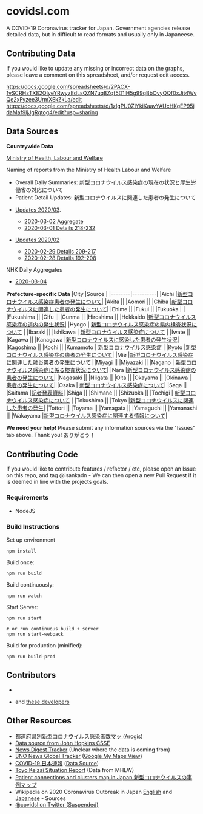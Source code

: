 # covidsl.com

A COVID-19 Coronavirus tracker for Japan. Government agencies release detailed data, but in difficult to read formats and usually only in Japaneese.



## Contributing Data

If you would like to update any missing or incorrect data on the graphs, please leave a comment on this spreadsheet, and/or request edit access.

https://docs.google.com/spreadsheets/d/2PACX-1vSCRHzTX82QIyeYRwyzEdLsQZN7uq8Zqf5D1lH5g99qBbOvyQQf0xJit4WvQe2xFyzee3UrmXEkZkLa/edit
https://docs.google.com/spreadsheets/d/1zIgPU0ZlYkiKaavYAUcHKgEP95jdaMaf9ljJgRqtog4/edit?usp=sharing



## Data Sources

**Countrywide Data**

[Ministry of Health, Labour and Welfare](https://www.mhlw.go.jp/stf/houdou/index.html)

Naming of reports from the Ministry of Health Labour and Welfare
 * Overall Daily Summaries: 新型コロナウイルス感染症の現在の状況と厚生労働省の対応について
 * Patient Detail Updates: 新型コロナウイルスに関連した患者の発生について

- [Updates 2020/03](https://www.mhlw.go.jp/stf/houdou/houdou_list_202003.html).
  - [2020-03-02 Aggregate](https://www.mhlw.go.jp/stf/newpage_09889.html)
  - [2020-03-01 Details 218-232](https://www.mhlw.go.jp/stf/newpage_09864.html)

- [Updates 2020/02](https://www.mhlw.go.jp/stf/houdou/houdou_list_202002.html)
  - [2020-02-29 Details 209-217](https://www.mhlw.go.jp/stf/newpage_09859.html)
  - [2020-02-28 Details 192-208](https://www.mhlw.go.jp/stf/newpage_09857.html)


NHK Daily Aggregates
  - [2020-03-04](https://www3.nhk.or.jp/news/html/20200304/k10012312901000.html?utm_int=word_contents_list-items_006&word_result=%E6%96%B0%E5%9E%8B%E3%82%B3%E3%83%AD%E3%83%8A%E3%82%A6%E3%82%A4%E3%83%AB%E3%82%B9)


**Prefecture-specific Data**
|City    |Source    |
|--------|----------|
|Aichi    |[新型コロナウイルス感染症患者の発生について](https://www.pref.aichi.jp//soshiki/kenkotaisaku/novel-coronavirus.html)|
|Akita    ||
|Aomori    ||
|Chiba    |[新型コロナウイルスに関連した患者の発生について](https://www.pref.chiba.lg.jp/shippei/kansenshou/keihatu-index.html#an1)|
|Ehime    ||
|Fukui    ||
|Fukuoka    | [](http://www.pref.fukuoka.lg.jp/contents/corona-kokunai.html) |
|Fukushima    ||
|Gifu    ||
|Gunma    ||
|Hiroshima    ||
|Hokkaido    |[新型コロナウイルス感染症の道内の発生状況](http://www.pref.hokkaido.lg.jp/hf/kth/kak/hasseijoukyou.htm)|
|Hyogo    | [新型コロナウイルス感染症の県内検査状況について](https://web.pref.hyogo.lg.jp/kf16/singatakoronakensa.html) |
|Ibaraki    ||
|Ishikawa    | [新型コロナウイルス感染症について](https://www.pref.ishikawa.lg.jp/kansen/corona.html) |
|Iwate    ||
|Kagawa    ||
|Kanagawa    |[新型コロナウイルスに感染した患者の発生状況](https://www.pref.kanagawa.jp/docs/ga4/bukanshi/occurrence.html)|
|Kagoshima    ||
|Kochi    ||
|Kumamoto    | [新型コロナウイルス感染症](https://www.pref.kumamoto.jp/hpkiji/pub/List.aspx?c_id=3&class_set_id=1&class_id=7049) |
|Kyoto    |[新型コロナウイルス感染症の患者の発生について](https://www.pref.kyoto.jp/kentai/news/novelcoronavirus.html#F)|
|Mie    |[新型コロナウイルス感染症に関連した肺炎患者の発生について](https://www.pref.mie.lg.jp/YAKUMUS/HP/m0068000066.htm)|
|Miyagi    ||
|Miyazaki    ||
|Nagano    | [新型コロナウイルス感染症に係る検査状況について](https://www.pref.nagano.lg.jp/hoken-shippei/kenko/kenko/kansensho/joho/bukan-haien.html#kennsajoukyou)|
|Nara    |[新型コロナウイルス感染症の患者の発生について](http://www.pref.nara.jp/module/1356.htm#moduleid1356)|
|Nagasaki    ||
|Niigata    ||
|Oita    ||
|Okayama    ||
|Okinawa    | [患者の発生について](https://www.pref.okinawa.jp/site/hoken/chiikihoken/kekkaku/2019-ncov.html)|
|Osaka    | [新型コロナウイルス感染症について](http://www.pref.osaka.lg.jp/iryo/osakakansensho/corona.html)|
|Saga    ||
|Saitama    |[記者発表資料](https://www.pref.saitama.lg.jp/a0701/shingatacoronavirus.html)|
|Shiga    ||
|Shimane    ||
|Shizuoka    ||
|Tochigi    | [新型コロナウイルス感染症について](http://www.pref.tochigi.lg.jp/e04/welfare/hoken-eisei/kansen/hp/shingatakoronavirus.html) |
|Tokushima    ||
|Tokyo    |[新型コロナウイルスに関連した患者の発生](https://www.metro.tokyo.lg.jp/tosei/hodohappyo/press/2020/02/index.html)|
|Tottori    ||
|Toyama    ||
|Yamagata    ||
|Yamaguchi    ||
|Yamanashi    ||
|Wakayama    |[新型コロナウイルス感染症に関連する情報について](https://www.pref.wakayama.lg.jp/prefg/000200/covid19.html)|

**We need your help!** Please submit any information sources via the "Issues" tab above. Thank you! ありがとう！


## Contributing Code

If you would like to contribute features / refactor / etc, please open an Issue on this repo, and tag @isankadn - We can then open a new Pull Request if it is deemed in line with the projects goals.

### Requirements

 * NodeJS

### Build Instructions

Set up environment
```
npm install
```

Build once:
```
npm run build
```

Build continuously:
```
npm run watch
```

Start Server:
```
npm run start

# or run continuous build + server
npm run start-webpack
```

Build for production (minified):
```
npm run build-prod
```

## Contributors

- [Isanka Wijerathne]: Development

- and [these developers](https://github.com/isankadn/covidsl/graphs/contributors)

## Other Resources
- [都道府県別新型コロナウイルス感染者数マッ (Arcgis)](https://jagjapan.maps.arcgis.com/apps/opsdashboard/index.html#/259ce3e3e2bf4c77876d4ecde6ea2564)
- [Data source from John Hopkins CSSE](https://github.com/CSSEGISandData/COVID-19)
- [News Digest Tracker](https://newsdigest.jp/pages/coronavirus/) (Unclear where the data is coming from)
- [BNO News Global Tracker](https://bnonews.com/index.php/2020/02/the-latest-coronavirus-cases/) ([Google My Maps View](https://www.google.com/maps/d/u/0/viewer?mid=1a04iBi41DznkMaQRnICO40ktROfnMfMx&ll=37.45239782566561%2C137.6798301595186&z=6))
- [COVID-19 日本速報](https://japan-cov-19.now.sh/) ([Data Source](https://docs.google.com/spreadsheets/d/1zIgPU0ZlYkiKaavYAUcHKgEP95jdaMaf9ljJgRqtog4/edit#gid=0))
- [Toyo Keizai Situation Report](https://toyokeizai.net/sp/visual/tko/covid19/) (Data from MHLW)
- [Patient connections and clusters map in Japan 新型コロナウイルスの事例マップ](https://www.coromap.info/)
- Wikipedia on 2020 Coronavirus Outbreak in Japan [English](https://en.wikipedia.org/wiki/2020_coronavirus_outbreak_in_Japan) and [Japanese](https://ja.wikipedia.org/wiki/%E6%97%A5%E6%9C%AC%E3%81%AB%E3%81%8A%E3%81%91%E3%82%8B2019%E5%B9%B4%E3%82%B3%E3%83%AD%E3%83%8A%E3%82%A6%E3%82%A4%E3%83%AB%E3%82%B9%E6%84%9F%E6%9F%93%E7%97%87%E3%81%AE%E6%B5%81%E8%A1%8C%E7%8A%B6%E6%B3%81) - Sources
- [@covidsl on Twitter (Suspended)](https://twitter.com/covidsl)
